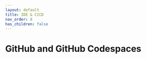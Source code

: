 ```yaml
---
layout: default
title: IDE & CICD
nav_order: 8
has_children: false
---
```


# GitHub and GitHub Codespaces
